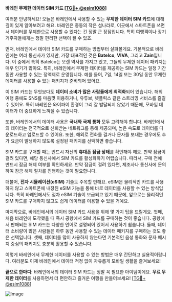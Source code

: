 **바레인 무제한 데이터 SIM 카드 [[TG💪+ @esim1088](https://t.me/s/esim1088)]**

여러분 안녕하세요! 오늘은 바레인에서 사용할 수 있는 **무제한 데이터 SIM 카드**에 대해 깊이 있게 알아보려고 해요. 바레인은 중동의 작은 섬나라로, 이곳에서 스마트폰을 쓰면서 데이터를 무제한으로 사용할 수 있다는 건 정말 큰 장점입니다. 특히 여행객이나 장기 거주자들에게는 정말 편리한 선택이 될 수 있죠.

먼저, 바레인에서 데이터 SIM 카드를 구매하는 방법부터 살펴볼게요. 기본적으로 바레인에는 여러 통신사가 있지만, 가장 대표적인 것은 **Batelco**, **VIVA**, 그리고 **Zain**입니다. 이 중에서 특히 Batelco는 오랜 역사를 가지고 있고, 그들의 무제한 데이터 패키지는 매우 인기가 많아요. 특히, 바레인에서 무제한 데이터를 제공하는 SIM 카드는 일정 기간 동안 사용할 수 있는 정액제로 운영됩니다. 예를 들어, 7일, 14일 또는 30일 동안 무제한 데이터를 사용할 수 있는 패키지가 준비되어 있어요.

이 SIM 카드는 무엇보다도 **데이터 소비가 많은 사람들에게 최적화**되어 있습니다. 해외여행 중에도 SNS를 마음껏 이용하거나, 유튜브, 넷플릭스 같은 스트리밍 서비스를 즐길 수 있어요. 특히 바레인은 와이파이 환경이 그리 잘 발달되지 않았기 때문에, 모바일 데이터가 더 중요하게 느껴질 수 있습니다.

또한, 바레인에서의 데이터 사용은 **국내와 국제 통화** 모두 고려해야 합니다. 바레인에서의 데이터는 전국적으로 신뢰받는 네트워크를 통해 제공되며, 높은 속도로 데이터를 다운로드하고 업로드할 수 있어요. 또한, 해외로 전화를 걸거나 문자를 보내는 경우에도 추가 요금이 발생하지 않도록 설정된 패키지를 선택하면 좋습니다.

SIM 카드를 구매할 때는 반드시 자신의 **휴대폰 잠금 상태**를 확인해야 해요. 만약 잠금이 걸려 있다면, 해당 통신사에서 SIM 카드를 활성화하기 어렵습니다. 따라서, 구매 전에 반드시 잠금 해제 여부를 확인하세요. 만약 잠금이 걸려 있다면, 제조사나 통신사에 문의하여 잠금 해제 절차를 진행하는 것이 필요합니다.

더불어, **전자 시뮬레이션(eSIM)** 기술도 주목할 만해요. eSIM은 물리적인 카드를 사용하지 않고 스마트폰에 내장된 eSIM 기능을 통해 바로 데이터를 사용할 수 있는 방식입니다. 특히 바레인에서도 점차 eSIM 기술이 보급되고 있기 때문에, 앞으로는 물리적인 SIM 카드를 구매하지 않고도 쉽게 데이터를 이용할 수 있을 거예요.

마지막으로, 바레인에서의 데이터 SIM 카드 사용을 위해 몇 가지 팁을 드릴게요. 첫째, 처음 바레인에 도착했을 때 즉시 공항에서 SIM 카드를 구매하는 것이 좋습니다. 공항에서 판매되는 SIM 카드는 다양한 언어로 설명되어 있어서 사용하기 쉽습니다. 둘째, 데이터 소비량이 많은 사람들은 하루 동안 사용할 수 있는 데이터 패키지를 구매하는 것도 좋은 선택입니다. 셋째, 데이터를 많이 사용하지 않는다면 기본적인 음성 통화와 문자 메시지 중심의 패키지도 충분히 활용할 수 있습니다.

이렇게 바레인에서 무제한 데이터를 사용할 수 있는 방법은 매우 간단하고 실용적이랍니다. 여러분도 이제 바레인에서 데이터 걱정 없이 자유롭게 모바일 생활을 즐겨보세요!

**끝으로 한마디:** 바레인에서의 데이터 SIM 카드는 정말 꼭 필요한 아이템이에요. **무료 무제한 데이터**를 사용하면서 더 편안하고 즐거운 여행을 만들어보세요! [[TG💪+ @esim1088](https://t.me/s/esim1088)]

![Image](https://i.postimg.cc/Y0z9fWf4/image.png)